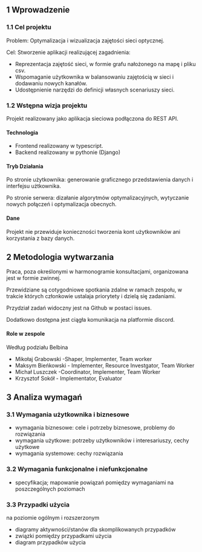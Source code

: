 ## 1 Wprowadzenie

### 1.1 Cel projektu

Problem: Optymalizacja i wizualizacja zajętości sieci optycznej.


Cel:
Stworzenie aplikacji realizującej zagadnienia:
* Reprezentacja zajętość sieci, w formie grafu nałożonego na mapę i pliku csv.
* Wspomaganie użytkownika w balansowaniu zajętością w sieci i dodawaniu nowych kanałów.
* Udostępnienie narzędzi do definicji własnych scenariuszy sieci.

### 1.2 Wstępna wizja projektu

Projekt realizowany jako aplikacja sieciowa podłączona do REST API.

#### Technologia

* Frontend realizowany w typescript.
* Backend realizowany w pythonie (Django)

#### Tryb Działania

Po stronie użytkownika: generowanie graficznego przedstawienia danych i interfejsu użtkownika.

Po stronie serwera: dizałanie algorytmów optymalizacyjnych, wytyczanie nowych połączeń i optymalizacja obecnych.

#### Dane

Projekt nie przewiduje konieczności tworzenia kont użytkowników ani korzystania z bazy danych.

## 2 Metodologia wytwarzania

Praca, poza określonymi w harmonogramie konsultacjami, organizowana jest w formie zwinnej.

Przewidziane są cotygodniowe spotkania zdalne w ramach zespołu, w trakcie których członkowie ustalaja priorytety i dzielą się zadaniami.

Przydział zadań widoczny jest na Github w postaci issues.

Dodatkowo dostępna jest ciągła komunikacja na platformie discord.

#### Role w zespole
Według podziału Belbina
* Mikołaj Grabowski -Shaper, Implementer, Team worker
* Maksym Bieńkowski - Implementer, Resource Investgator, Team Worker
* Michał Luszczek -Coordinator, Implementer, Team Worker
* Krzysztof Sokół - Implementator, Evaluator

## 3 Analiza wymagań

### 3.1 Wymagania użytkownika i biznesowe

* wymagania biznesowe: cele i potrzeby biznesowe, problemy do rozwiązania
* wymagania użytkowe: potrzeby użytkowników i interesariuszy, cechy użytkowe
* wymagania systemowe: cechy rozwiązania

### 3.2 Wymagania funkcjonalne i niefunkcjonalne

* specyfikacja; mapowanie powiązań pomiędzy wymaganiami na poszczególnych poziomach

### 3.3 Przypadki użycia

na poziomie ogólnym i rozszerzonym

* diagramy aktywności/stanów dla skomplikowanych przypadków
* związki pomiędzy przypadkami użycia
* diagram przypadków użycia

